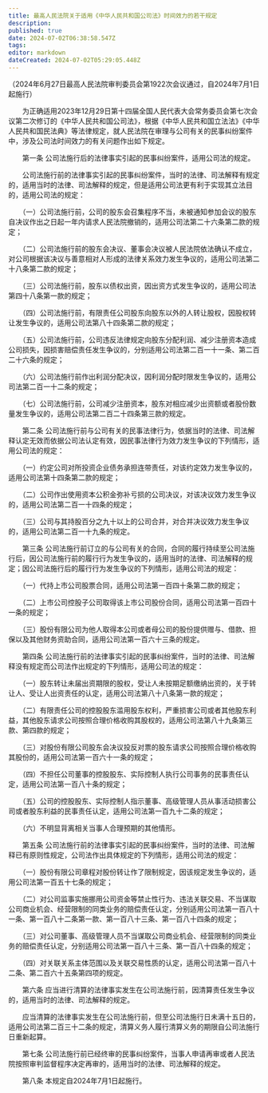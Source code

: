 ```yaml
---
title: 最高人民法院关于适用《中华人民共和国公司法》时间效力的若干规定
description: 
published: true
date: 2024-07-02T06:38:58.547Z
tags: 
editor: markdown
dateCreated: 2024-07-02T05:29:05.448Z
---
```


（2024年6月27日最高人民法院审判委员会第1922次会议通过，自2024年7月1日起施行）

　　为正确适用2023年12月29日第十四届全国人民代表大会常务委员会第七次会议第二次修订的《中华人民共和国公司法》，根据《中华人民共和国立法法》《中华人民共和国民法典》等法律规定，就人民法院在审理与公司有关的民事纠纷案件中，涉及公司法时间效力的有关问题作出如下规定。

　　第一条 公司法施行后的法律事实引起的民事纠纷案件，适用公司法的规定。

　　公司法施行前的法律事实引起的民事纠纷案件，当时的法律、司法解释有规定的，适用当时的法律、司法解释的规定，但是适用公司法更有利于实现其立法目的，适用公司法的规定：

　　（一）公司法施行前，公司的股东会召集程序不当，未被通知参加会议的股东自决议作出之日起一年内请求人民法院撤销的，适用公司法第二十六条第二款的规定；

　　（二）公司法施行前的股东会决议、董事会决议被人民法院依法确认不成立，对公司根据该决议与善意相对人形成的法律关系效力发生争议的，适用公司法第二十八条第二款的规定；

　　（三）公司法施行前，股东以债权出资，因出资方式发生争议的，适用公司法第四十八条第一款的规定；

　　（四）公司法施行前，有限责任公司股东向股东以外的人转让股权，因股权转让发生争议的，适用公司法第八十四条第二款的规定；

　　（五）公司法施行前，公司违反法律规定向股东分配利润、减少注册资本造成公司损失，因损害赔偿责任发生争议的，分别适用公司法第二百一十一条、第二百二十六条的规定；

　　（六）公司法施行前作出利润分配决议，因利润分配时限发生争议的，适用公司法第二百一十二条的规定；

　　（七）公司法施行前，公司减少注册资本，股东对相应减少出资额或者股份数量发生争议的，适用公司法第二百二十四条第三款的规定。


　　第二条 公司法施行前与公司有关的民事法律行为，依据当时的法律、司法解释认定无效而依据公司法认定有效，因民事法律行为效力发生争议的下列情形，适用公司法的规定：

　　（一）约定公司对所投资企业债务承担连带责任，对该约定效力发生争议的，适用公司法第十四条第二款的规定；

　　（二）公司作出使用资本公积金弥补亏损的公司决议，对该决议效力发生争议的，适用公司法第二百一十四条的规定；

　　（三）公司与其持股百分之九十以上的公司合并，对合并决议效力发生争议的，适用公司法第二百一十九条的规定。


　　第三条 公司法施行前订立的与公司有关的合同，合同的履行持续至公司法施行后，因公司法施行前的履行行为发生争议的，适用当时的法律、司法解释的规定；因公司法施行后的履行行为发生争议的下列情形，适用公司法的规定：

　　（一）代持上市公司股票合同，适用公司法第一百四十条第二款的规定；

　　（二）上市公司控股子公司取得该上市公司股份合同，适用公司法第一百四十一条的规定；

　　（三）股份有限公司为他人取得本公司或者母公司的股份提供赠与、借款、担保以及其他财务资助合同，适用公司法第一百六十三条的规定。


　　第四条 公司法施行前的法律事实引起的民事纠纷案件，当时的法律、司法解释没有规定而公司法作出规定的下列情形，适用公司法的规定：

　　（一）股东转让未届出资期限的股权，受让人未按期足额缴纳出资的，关于转让人、受让人出资责任的认定，适用公司法第八十八条第一款的规定；

　　（二）有限责任公司的控股股东滥用股东权利，严重损害公司或者其他股东利益，其他股东请求公司按照合理价格收购其股权的，适用公司法第八十九条第三款、第四款的规定；

　　（三）对股份有限公司股东会决议投反对票的股东请求公司按照合理价格收购其股份的，适用公司法第一百六十一条的规定；

　　（四）不担任公司董事的控股股东、实际控制人执行公司事务的民事责任认定，适用公司法第一百八十条的规定；

　　（五）公司的控股股东、实际控制人指示董事、高级管理人员从事活动损害公司或者股东利益的民事责任认定，适用公司法第一百九十二条的规定；

　　（六）不明显背离相关当事人合理预期的其他情形。


　　第五条 公司法施行前的法律事实引起的民事纠纷案件，当时的法律、司法解释已有原则性规定，公司法作出具体规定的下列情形，适用公司法的规定：

　　（一）股份有限公司章程对股份转让作了限制规定，因该规定发生争议的，适用公司法第一百五十七条的规定；

　　（二）对公司监事实施挪用公司资金等禁止性行为、违法关联交易、不当谋取公司商业机会、经营限制的同类业务的赔偿责任认定，分别适用公司法第一百八十一条、第一百八十二条第一款、第一百八十三条、第一百八十四条的规定；

　　（三）对公司董事、高级管理人员不当谋取公司商业机会、经营限制的同类业务的赔偿责任认定，分别适用公司法第一百八十三条、第一百八十四条的规定；

　　（四）对关联关系主体范围以及关联交易性质的认定，适用公司法第一百八十二条、第二百六十五条第四项的规定。


　　第六条 应当进行清算的法律事实发生在公司法施行前，因清算责任发生争议的，适用当时的法律、司法解释的规定。

　　应当清算的法律事实发生在公司法施行前，但至公司法施行日未满十五日的，适用公司法第二百三十二条的规定，清算义务人履行清算义务的期限自公司法施行日重新起算。


　　第七条 公司法施行前已经终审的民事纠纷案件，当事人申请再审或者人民法院按照审判监督程序决定再审的，适用当时的法律、司法解释的规定。


　　第八条 本规定自2024年7月1日起施行。